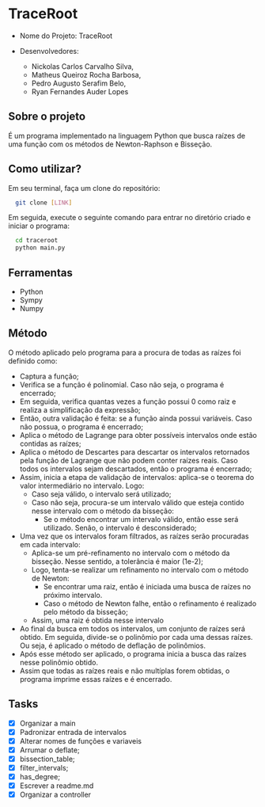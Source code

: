 # TraceRoot

- Nome do Projeto: TraceRoot

- Desenvolvedores:
  - Nickolas Carlos Carvalho Silva,
  - Matheus Queiroz Rocha Barbosa,
  - Pedro Augusto Serafim Belo,
  - Ryan Fernandes Auder Lopes

## Sobre o projeto

É um programa implementado na linguagem Python que busca raízes de uma função com os métodos de Newton-Raphson e Bisseção.

## Como utilizar?

Em seu terminal, faça um clone do repositório:

```bash
  git clone [LINK]
```

Em seguida, execute o seguinte comando para entrar no diretório criado e iniciar o programa:

```bash
  cd traceroot
  python main.py
```

## Ferramentas

- Python
- Sympy
- Numpy

## Método

O método aplicado pelo programa para a procura de todas as raízes foi definido como:

- Captura a função;
- Verifica se a função é polinomial. Caso não seja, o programa é encerrado;
- Em seguida, verifica quantas vezes a função possui 0 como raiz e realiza a simplificação da expressão;
- Então, outra validação é feita: se a função ainda possui variáveis. Caso não possua, o programa é encerrado;
- Aplica o método de Lagrange para obter possíveis intervalos onde estão contidas as raízes;
- Aplica o método de Descartes para descartar os intervalos retornados pela função de Lagrange que não podem conter raízes reais. Caso todos os intervalos sejam descartados, então o programa é encerrado;
- Assim, inicia a etapa de validação de intervalos: aplica-se o teorema do valor intermediário no intervalo. Logo:
  - Caso seja válido, o intervalo será utilizado;
  - Caso não seja, procura-se um intervalo válido que esteja contido nesse intervalo com o método da bisseção:
    - Se o método encontrar um intervalo válido, então esse será utilizado. Senão, o intervalo é desconsiderado;
- Uma vez que os intervalos foram filtrados, as raízes serão procuradas em cada intervalo:
  - Aplica-se um pré-refinamento no intervalo com o método da bisseção. Nesse sentido, a tolerância é maior (1e-2);
  - Logo, tenta-se realizar um refinamento no intervalo com o método de Newton:
    - Se encontrar uma raiz, então é iniciada uma busca de raízes no próximo intervalo. 
    - Caso o método de Newton falhe, então o refinamento é realizado pelo método da bisseção;
  - Assim, uma raiz é obtida nesse intervalo
- Ao final da busca em todos os intervalos, um conjunto de raízes será obtido. Em seguida, divide-se o polinômio por cada uma dessas raízes. Ou seja, é aplicado o método de deflação de polinômios.
- Após esse método ser aplicado, o programa inicia a busca das raízes nesse polinômio obtido.
- Assim que todas as raízes reais e não multíplas forem obtidas, o programa imprime essas raízes e é encerrado.

## Tasks

- [X] Organizar a main
- [X] Padronizar entrada de intervalos
- [X] Alterar nomes de funções e variaveis
- [X] Arrumar o deflate;
- [X] bissection_table;
- [X] filter_intervals;
- [X] has_degree;
- [X] Escrever a readme.md
- [X] Organizar a controller
